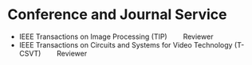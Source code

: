 # Conference and Journal Service
- IEEE Transactions on Image Processing (TIP) &emsp;&emsp;Reviewer  
- IEEE Transactions on Circuits and Systems for Video Technology (T-CSVT) &emsp;&emsp;Reviewer
